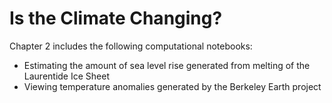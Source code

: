 # Is the Climate Changing?

Chapter 2 includes the following computational notebooks:
- Estimating the amount of sea level rise generated from melting of the Laurentide Ice Sheet
- Viewing temperature anomalies generated by the Berkeley Earth project

